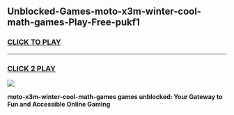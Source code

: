 
## Unblocked-Games-moto-x3m-winter-cool-math-games-Play-Free-pukf1
<h3>
<a href="https://premium76.site?title=moto-x3m-winter-cool-math-games&ref=15A">CLICK TO PLAY</a></h3>
<hr>

<h3>
<a href="https://premium76.site?title=moto-x3m-winter-cool-math-games&ref=15A">CLICK 2 PLAY</a>
  
</h3>

<a href="https://premium76.site?title=moto-x3m-winter-cool-math-games&ref=15A"><img src="https://clearcache.store/games.png"></a>


**moto-x3m-winter-cool-math-games games unblocked: Your Gateway to Fun and Accessible Online Gaming**

